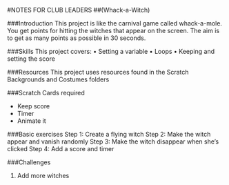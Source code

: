 #NOTES FOR CLUB LEADERS
##(Whack-a-Witch)

###Introduction
This project is like the carnival game called whack-a-mole. You get points for hitting the witches that appear on the screen. The aim is to get as many points as possible in 30 seconds.

###Skills
This project covers:
• Setting a variable
• Loops
• Keeping and setting the score

###Resources
This project uses resources found in the Scratch Backgrounds and Costumes folders

###Scratch Cards required
* Keep score 
* Timer 
* Animate it

###Basic exercises
Step 1: Create a flying witch
Step 2: Make the witch appear and vanish randomly Step 3: Make the witch disappear when she’s clicked Step 4: Add a score and timer

###Challenges
1. Add more witches
